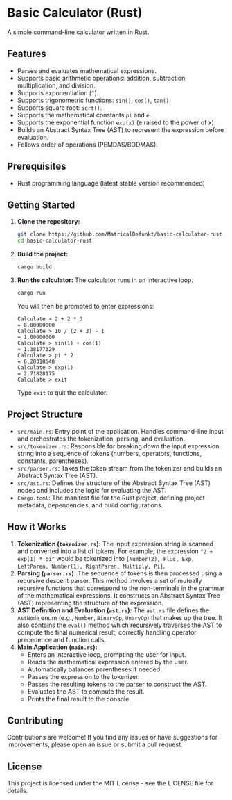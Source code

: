 # Basic Calculator (Rust)

A simple command-line calculator written in Rust.

## Features

*   Parses and evaluates mathematical expressions.
*   Supports basic arithmetic operations: addition, subtraction, multiplication, and division.
*   Supports exponentiation (`^`).
*   Supports trigonometric functions: `sin()`, `cos()`, `tan()`.
*   Supports square root: `sqrt()`.
*   Supports the mathematical constants `pi` and `e`.
*   Supports the exponential function `exp(x)` (e raised to the power of x).
*   Builds an Abstract Syntax Tree (AST) to represent the expression before evaluation.
*   Follows order of operations (PEMDAS/BODMAS).

## Prerequisites

*   Rust programming language (latest stable version recommended)

## Getting Started

1.  **Clone the repository:**
    ```bash
    git clone https://github.com/MatricalDefunkt/basic-calculator-rust
    cd basic-calculator-rust
    ```
2.  **Build the project:**
    ```bash
    cargo build
    ```
3.  **Run the calculator:**
    The calculator runs in an interactive loop.
    ```bash
    cargo run
    ```
    You will then be prompted to enter expressions:
    ```
    Calculate > 2 + 2 * 3
    = 8.00000000
    Calculate > 10 / (2 + 3) - 1
    = 1.00000000
    Calculate > sin(1) + cos(1)
    = 1.38177329
    Calculate > pi * 2
    = 6.28318548
    Calculate > exp(1)
    = 2.71828175
    Calculate > exit
    ```
    Type `exit` to quit the calculator.

## Project Structure

*   `src/main.rs`: Entry point of the application. Handles command-line input and orchestrates the tokenization, parsing, and evaluation.
*   `src/tokenizer.rs`: Responsible for breaking down the input expression string into a sequence of tokens (numbers, operators, functions, constants, parentheses).
*   `src/parser.rs`: Takes the token stream from the tokenizer and builds an Abstract Syntax Tree (AST).
*   `src/ast.rs`: Defines the structure of the Abstract Syntax Tree (AST) nodes and includes the logic for evaluating the AST.
*   `Cargo.toml`: The manifest file for the Rust project, defining project metadata, dependencies, and build configurations.

## How it Works

1.  **Tokenization (`tokenizer.rs`):** The input expression string is scanned and converted into a list of tokens. For example, the expression `"2 + exp(1) * pi"` would be tokenized into `[Number(2), Plus, Exp, LeftParen, Number(1), RightParen, Multiply, Pi]`.
2.  **Parsing (`parser.rs`):** The sequence of tokens is then processed using a recursive descent parser. This method involves a set of mutually recursive functions that correspond to the non-terminals in the grammar of the mathematical expressions. It constructs an Abstract Syntax Tree (AST) representing the structure of the expression.
3.  **AST Definition and Evaluation (`ast.rs`):** The `ast.rs` file defines the `AstNode` enum (e.g., `Number`, `BinaryOp`, `UnaryOp`) that makes up the tree. It also contains the `eval()` method which recursively traverses the AST to compute the final numerical result, correctly handling operator precedence and function calls.
4.  **Main Application (`main.rs`):**
    *   Enters an interactive loop, prompting the user for input.
    *   Reads the mathematical expression entered by the user.
    *   Automatically balances parentheses if needed.
    *   Passes the expression to the tokenizer.
    *   Passes the resulting tokens to the parser to construct the AST.
    *   Evaluates the AST to compute the result.
    *   Prints the final result to the console.

## Contributing

Contributions are welcome! If you find any issues or have suggestions for improvements, please open an issue or submit a pull request.

## License

This project is licensed under the MIT License - see the LICENSE file for details.

